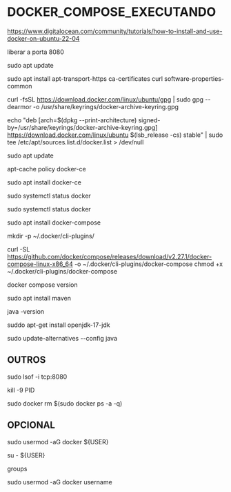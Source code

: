 # DOCKER_COMPOSE_EXECUTANDO

https://www.digitalocean.com/community/tutorials/how-to-install-and-use-docker-on-ubuntu-22-04

liberar a porta 8080

sudo apt update

sudo apt install apt-transport-https ca-certificates curl software-properties-common

curl -fsSL https://download.docker.com/linux/ubuntu/gpg | sudo gpg --dearmor -o /usr/share/keyrings/docker-archive-keyring.gpg

echo "deb [arch=$(dpkg --print-architecture) signed-by=/usr/share/keyrings/docker-archive-keyring.gpg] https://download.docker.com/linux/ubuntu $(lsb_release -cs) stable" | sudo tee /etc/apt/sources.list.d/docker.list > /dev/null

sudo apt update

apt-cache policy docker-ce

sudo apt install docker-ce

sudo systemctl status docker

sudo systemctl status docker

sudo apt  install docker-compose 

mkdir -p ~/.docker/cli-plugins/

curl -SL https://github.com/docker/compose/releases/download/v2.27.1/docker-compose-linux-x86_64 -o ~/.docker/cli-plugins/docker-compose
   chmod +x ~/.docker/cli-plugins/docker-compose

docker compose version

sudo apt install maven

java -version

suddo apt-get install openjdk-17-jdk 

sudo update-alternatives --config java

## OUTROS

sudo lsof -i tcp:8080

kill -9 PID 

sudo docker rm $(sudo docker ps -a -q)

## OPCIONAL

sudo usermod -aG docker ${USER}

su - ${USER}

groups

sudo usermod -aG docker username



